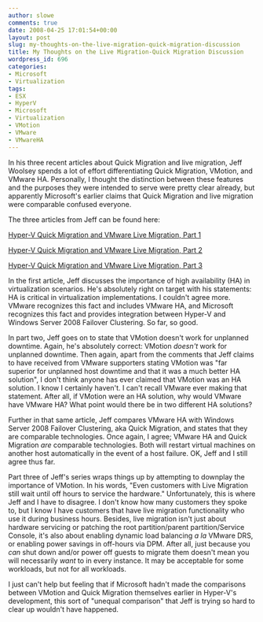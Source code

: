 ```yaml
---
author: slowe
comments: true
date: 2008-04-25 17:01:54+00:00
layout: post
slug: my-thoughts-on-the-live-migration-quick-migration-discussion
title: My Thoughts on the Live Migration-Quick Migration Discussion
wordpress_id: 696
categories:
- Microsoft
- Virtualization
tags:
- ESX
- HyperV
- Microsoft
- Virtualization
- VMotion
- VMware
- VMwareHA
---
```


In his three recent articles about Quick Migration and live migration, Jeff Woolsey spends a lot of effort differentiating Quick Migration, VMotion, and VMware HA. Personally, I thought the distinction between these features and the purposes they were intended to serve were pretty clear already, but apparently Microsoft's earlier claims that Quick Migration and live migration were comparable confused everyone.

The three articles from Jeff can be found here:

[Hyper-V Quick Migration and VMware Live Migration, Part 1](http://blogs.technet.com/virtualization/archive/2008/04/09/hyper-v-quick-migration-vmware-live-migration-part-1.aspx)  

[Hyper-V Quick Migration and VMware Live Migration, Part 2](http://blogs.technet.com/virtualization/archive/2008/04/14/hyper-v-quick-migration-vmware-live-migration-part-2.aspx)  

[Hyper-V Quick Migration and VMware Live Migration, Part 3](http://blogs.technet.com/virtualization/archive/2008/04/24/hyper-v-quick-migration-vmware-live-migration-part-3.aspx)

In the first article, Jeff discusses the importance of high availability (HA) in virtualization scenarios. He's absolutely right on target with his statements: HA is critical in virtualization implementations. I couldn't agree more. VMware recognizes this fact and includes VMware HA, and Microsoft recognizes this fact and provides integration between Hyper-V and Windows Server 2008 Failover Clustering. So far, so good.

In part two, Jeff goes on to state that VMotion doesn't work for unplanned downtime. Again, he's absolutely correct: VMotion _doesn't_ work for unplanned downtime. Then again, apart from the comments that Jeff claims to have received from VMware supporters stating VMotion was "far superior for unplanned host downtime and that it was a much better HA solution", I don't think anyone has ever claimed that VMotion was an HA solution. I know I certainly haven't. I can't recall VMware ever making that statement. After all, if VMotion were an HA solution, why would VMware have VMware HA? What point would there be in two different HA solutions?

Further in that same article, Jeff compares VMware HA with Windows Server 2008 Failover Clustering, aka Quick Migration, and states that they are comparable technologies. Once again, I agree; VMware HA and Quick Migration _are_ comparable technologies. Both will restart virtual machines on another host automatically in the event of a host failure. OK, Jeff and I still agree thus far.

Part three of Jeff's series wraps things up by attempting to downplay the importance of VMotion. In his words, "Even customers with Live Migration still wait until off hours to service the hardware." Unfortunately, this is where Jeff and I have to disagree. I don't know how many customers they spoke to, but I know I have customers that have live migration functionality who use it during business hours. Besides, live migration isn't just about hardware servicing or patching the root partition/parent partition/Service Console, it's also about enabling dynamic load balancing _a la_ VMware DRS, or enabling power savings in off-hours via DPM. After all, just because you _can_ shut down and/or power off guests to migrate them doesn't mean you will necessarily _want_ to in every instance. It may be acceptable for some workloads, but not for all workloads.

I just can't help but feeling that if Microsoft hadn't made the comparisons between VMotion and Quick Migration themselves earlier in Hyper-V's development, this sort of "unequal comparison" that Jeff is trying so hard to clear up wouldn't have happened.
